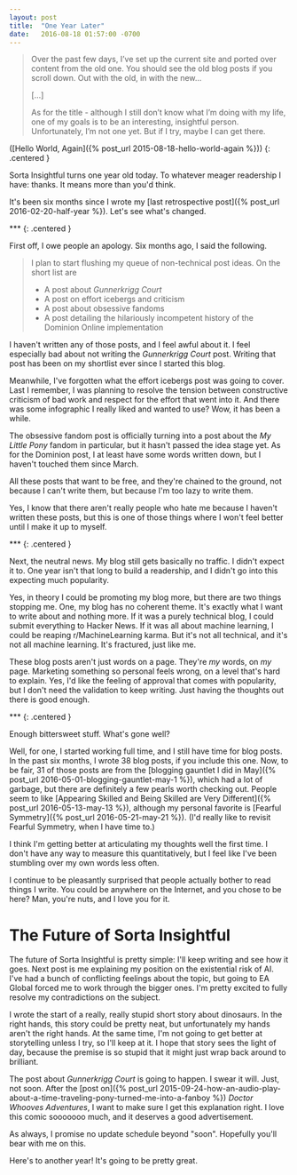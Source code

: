 ```yaml
---
layout: post
title:  "One Year Later"
date:   2016-08-18 01:57:00 -0700
---
```


> Over the past few days, I’ve set up the current site and ported over content
> from the old one. You should see the old blog posts if you scroll down.
> Out with the old, in with the new...
>
> [...]
>
> As for the title - although I still don’t know what I’m doing with my life,
>  one of my goals is to be an interesting, insightful person. Unfortunately,
> I’m not one yet. But if I try, maybe I can get there.

([Hello World, Again]({% post_url 2015-08-18-hello-world-again %}))
{: .centered }

Sorta Insightful turns one year old today. To whatever meager readership I have:
thanks. It means more than you'd think.

It's been six months since I wrote my [last retrospective post]({% post_url 2016-02-20-half-year %}).
Let's see what's changed.

\*\*\*
{: .centered }

First off, I owe people an apology. Six months ago, I said the following.

> I plan to start flushing my queue of non-technical post ideas. On the short list are
>
> * A post about *Gunnerkrigg Court*
> * A post on effort icebergs and criticism
> * A post about obsessive fandoms
> * A post detailing the hilariously incompetent history of the Dominion Online implementation

I haven't written any of those posts, and I feel awful about it.
I feel especially bad about not writing the *Gunnerkrigg Court* post. Writing
that post has been on my shortlist ever since I started this blog.

Meanwhile, I've forgotten what the effort icebergs post
was going to cover. Last I remember, I was planning to resolve the tension
between constructive criticism of bad work and respect for the effort that
went into it.
And there was some infographic I really liked and wanted
to use? Wow, it has been a while.

The obsessive fandom post is officially turning into a post
about the *My Little Pony* fandom in particular, but it hasn't passed the idea
stage yet. As for the Dominion post, I at least have some
words written down, but I haven't touched them since March.

All these posts that want to be free, and they're chained to the ground, not
because I can't write them, but because I'm too lazy to write them.

Yes, I know that there aren't really people who hate me because I haven't
written these posts, but this is one of those things where I won't feel better
until I make it up to myself.

\*\*\*
{: .centered }

Next, the neutral news. My blog still gets basically no traffic. I didn't
expect it to. One year isn't that long to
build a readership, and I didn't go into this expecting much popularity.

Yes, in theory I could be promoting my blog more, but there are two things
stopping me. One, my blog has no coherent theme. It's exactly what I want to
write about and nothing more. If it was a purely technical blog, I could
submit everything to Hacker News. If it was all about machine learning, I could
be reaping r/MachineLearning karma. But it's not all technical, and it's not
all machine learning. It's fractured, just like me.

These blog posts aren't just words on a page. They're *my* words, on *my* page.
Marketing something
so personal feels wrong, on a level that's hard to explain.
Yes, I'd like the feeling of approval that comes with popularity, but I don't
need the validation to keep writing. Just having the thoughts out there is
good enough.

\*\*\*
{: .centered }

Enough bittersweet stuff. What's gone well?

Well, for one, I started working full time, and I still have time for blog
posts. In the past six months, I wrote 38 blog posts, if
you include this one. Now, to be fair, 31 of those posts are from the [blogging
gauntlet I did in May]({% post_url 2016-05-01-blogging-gauntlet-may-1 %}), which had a lot of garbage, but there are definitely a
few pearls worth checking out. People seem to like [Appearing Skilled and Being
Skilled are Very Different]({% post_url 2016-05-13-may-13 %}), although my
personal favorite is [Fearful Symmetry]({% post_url 2016-05-21-may-21 %}). (I'd
really like to revisit Fearful Symmetry, when I have time to.)

I think I'm getting better at articulating my thoughts well the first time. I
don't have any way to measure this quantitatively, but I feel like I've been
stumbling over my own words less often.

I continue to be pleasantly surprised that people actually bother to read things
I write. You could be anywhere on the Internet, and you chose to be here? Man,
you're nuts, and I love you for it.


The Future of Sorta Insightful
==============================================================================

The future of Sorta Insightful is pretty simple: I'll keep writing and see how
it goes. Next post is me explaining my position on the existential risk of AI.
I've had a bunch of conflicting feelings about the topic, but going to
EA Global forced me to work through the bigger ones. I'm pretty excited to fully
resolve my contradictions on the subject.

I wrote the start of a really, really stupid short story about dinosaurs.
In the right hands, this story could be pretty neat, but unfortunately my hands aren't
the right hands. At the same time, I'm not going to get better at storytelling
unless I try, so I'll keep at it. I hope that story sees the light of day,
because the premise is so stupid that it might just wrap back around to brilliant.

The post about *Gunnerkrigg Court* is going to happen. I swear it will. Just,
not soon. After the [post on]({% post_url 2015-09-24-how-an-audio-play-about-a-time-traveling-pony-turned-me-into-a-fanboy %}) *Doctor Whooves Adventures*, I want to make sure I
get this explanation right. I love this comic sooooooo much, and it deserves
a good advertisement.

As always, I promise no update schedule beyond "soon". Hopefully you'll bear
with me on this.

Here's to another year! It's going to be pretty great.
